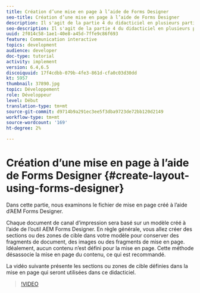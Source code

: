```yaml
---
title: Création d’une mise en page à l’aide de Forms Designer
seo-title: Création d’une mise en page à l’aide de Forms Designer
description: Il s'agit de la partie 4 du didacticiel en plusieurs parties pour la création de votre premier document de communication interactif pour le canal d'impression. Dans cette partie, nous examinons le fichier de mise en page créé à l'aide de AEM Forms Designer.
seo-description: Il s'agit de la partie 4 du didacticiel en plusieurs parties pour la création de votre premier document de communication interactif pour le canal d'impression. Dans cette partie, nous examinons le fichier de mise en page créé à l'aide de AEM Forms Designer.
uuid: 2f014c58-1ae1-40e8-a45d-7ffe9c86f693
feature: Communication interactive
topics: development
audience: developer
doc-type: tutorial
activity: implement
version: 6.4,6.5
discoiquuid: 17f4cdbb-079b-4fe3-861d-cfa0c03d30dd
kt: 5957
thumbnail: 37890.jpg
topic: Développement
role: Développeur
level: Début
translation-type: tm+mt
source-git-commit: d9714b9a291ec3ee5f3dba9723de72bb120d2149
workflow-type: tm+mt
source-wordcount: '169'
ht-degree: 2%

---
```



# Création d’une mise en page à l’aide de Forms Designer {#create-layout-using-forms-designer}

Dans cette partie, nous examinons le fichier de mise en page créé à l’aide d’AEM Forms Designer.

Chaque document de canal d’impression sera basé sur un modèle créé à l’aide de l’outil AEM Forms Designer. En règle générale, vous allez créer des sections ou des zones de cible dans votre modèle pour conserver des fragments de document, des images ou des fragments de mise en page. Idéalement, aucun contenu n’est défini pour la mise en page. Cette méthode désassocie la mise en page du contenu, ce qui est recommandé.

La vidéo suivante présente les sections ou zones de cible définies dans la mise en page qui seront utilisées dans ce didacticiel.

>[!VIDEO](https://video.tv.adobe.com/v/37890/?quality=9)



